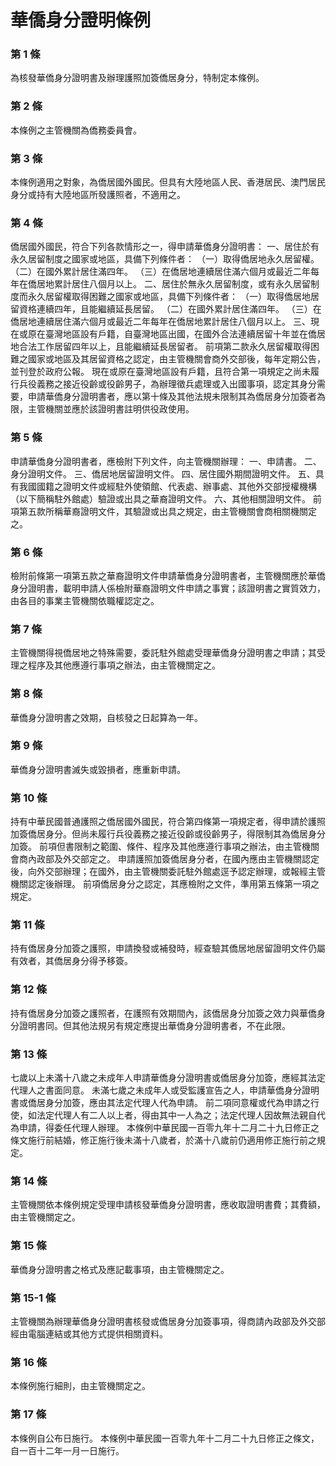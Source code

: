 # 華僑身分證明條例

### 第 1 條

為核發華僑身分證明書及辦理護照加簽僑居身分，特制定本條例。

### 第 2 條

本條例之主管機關為僑務委員會。

### 第 3 條

本條例適用之對象，為僑居國外國民。但具有大陸地區人民、香港居民、澳門居民身分或持有大陸地區所發護照者，不適用之。

### 第 4 條

僑居國外國民，符合下列各款情形之一，得申請華僑身分證明書：
一、居住於有永久居留制度之國家或地區，具備下列條件者：
（一）取得僑居地永久居留權。
（二）在國外累計居住滿四年。
（三）在僑居地連續居住滿六個月或最近二年每年在僑居地累計居住八個月以上。
二、居住於無永久居留制度，或有永久居留制度而永久居留權取得困難之國家或地區，具備下列條件者：
（一）取得僑居地居留資格連續四年，且能繼續延長居留。
（二）在國外累計居住滿四年。
（三）在僑居地連續居住滿六個月或最近二年每年在僑居地累計居住八個月以上。
三、現在或原在臺灣地區設有戶籍，自臺灣地區出國，在國外合法連續居留十年並在僑居地合法工作居留四年以上，且能繼續延長居留者。
前項第二款永久居留權取得困難之國家或地區及其居留資格之認定，由主管機關會商外交部後，每年定期公告，並刊登於政府公報。
現在或原在臺灣地區設有戶籍，且符合第一項規定之尚未履行兵役義務之接近役齡或役齡男子，為辦理徵兵處理或入出國事項，認定其身分需要，申請華僑身分證明書者，應以第十條及其他法規未限制其為僑居身分加簽者為限，主管機關並應於該證明書註明供役政使用。

### 第 5 條

申請華僑身分證明書者，應檢附下列文件，向主管機關辦理：
一、申請書。
二、身分證明文件。
三、僑居地居留證明文件。
四、居住國外期間證明文件。
五、具有我國國籍之證明文件或經駐外使領館、代表處、辦事處、其他外交部授權機構（以下簡稱駐外館處）驗證或出具之華裔證明文件。
六、其他相關證明文件。
前項第五款所稱華裔證明文件，其驗證或出具之規定，由主管機關會商相關機關定之。

### 第 6 條

檢附前條第一項第五款之華裔證明文件申請華僑身分證明書者，主管機關應於華僑身分證明書，載明申請人係檢附華裔證明文件申請之事實；該證明書之實質效力，由各目的事業主管機關依職權認定之。

### 第 7 條

主管機關得視僑居地之特殊需要，委託駐外館處受理華僑身分證明書之申請；其受理之程序及其他應遵行事項之辦法，由主管機關定之。

### 第 8 條

華僑身分證明書之效期，自核發之日起算為一年。

### 第 9 條

華僑身分證明書滅失或毀損者，應重新申請。

### 第 10 條

持有中華民國普通護照之僑居國外國民，符合第四條第一項規定者，得申請於護照加簽僑居身分。但尚未履行兵役義務之接近役齡或役齡男子，得限制其為僑居身分加簽。
前項但書限制之範圍、條件、程序及其他應遵行事項之辦法，由主管機關會商內政部及外交部定之。
申請護照加簽僑居身分者，在國內應由主管機關認定後，向外交部辦理；在國外，由主管機關委託駐外館處逕予認定辦理，或報經主管機關認定後辦理。
前項僑居身分之認定，其應檢附之文件，準用第五條第一項之規定。

### 第 11 條

持有僑居身分加簽之護照，申請換發或補發時，經查驗其僑居地居留證明文件仍屬有效者，其僑居身分得予移簽。

### 第 12 條

持有僑居身分加簽之護照者，在護照有效期間內，該僑居身分加簽之效力與華僑身分證明書同。但其他法規另有規定應提出華僑身分證明書者，不在此限。

### 第 13 條

七歲以上未滿十八歲之未成年人申請華僑身分證明書或僑居身分加簽，應經其法定代理人之書面同意。
未滿七歲之未成年人或受監護宣告之人，申請華僑身分證明書或僑居身分加簽，應由其法定代理人代為申請。
前二項同意權或代為申請之行使，如法定代理人有二人以上者，得由其中一人為之；法定代理人因故無法親自代為申請，得委任代理人辦理。
本條例中華民國一百零九年十二月二十九日修正之條文施行前結婚，修正施行後未滿十八歲者，於滿十八歲前仍適用修正施行前之規定。

### 第 14 條

主管機關依本條例規定受理申請核發華僑身分證明書，應收取證明書費；其費額，由主管機關定之。

### 第 15 條

華僑身分證明書之格式及應記載事項，由主管機關定之。

### 第 15-1 條

主管機關為辦理華僑身分證明書核發或僑居身分加簽事項，得商請內政部及外交部經由電腦連結或其他方式提供相關資料。

### 第 16 條

本條例施行細則，由主管機關定之。

### 第 17 條

本條例自公布日施行。
本條例中華民國一百零九年十二月二十九日修正之條文，自一百十二年一月一日施行。
